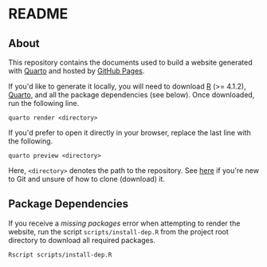 # README

## About

This repository contains the documents used to build a website generated with [Quarto](https://quarto.org/) and hosted by [GitHub Pages](https://pages.github.com/).

If you'd like to generate it locally, you will need to download [R](https://www.r-project.org/) (>= 4.1.2), [Quarto](https://quarto.org/docs/get-started/), and all the package dependencies (see below). Once downloaded, run the following line. 

```
quarto render <directory>
```

If you'd prefer to open it directly in your browser, replace the last line with the following.

```
quarto preview <directory>
```

Here, ``<directory>`` denotes the path to the repository. See [here](https://docs.github.com/en/repositories/creating-and-managing-repositories/cloning-a-repository) if you're new to Git and unsure of how to clone (download) it.

## Package Dependencies 

If you receive a _missing packages_ error when attempting to render the website, run the script
``scripts/install-dep.R`` from the project root directory to download all required packages.

```
Rscript scripts/install-dep.R
```
